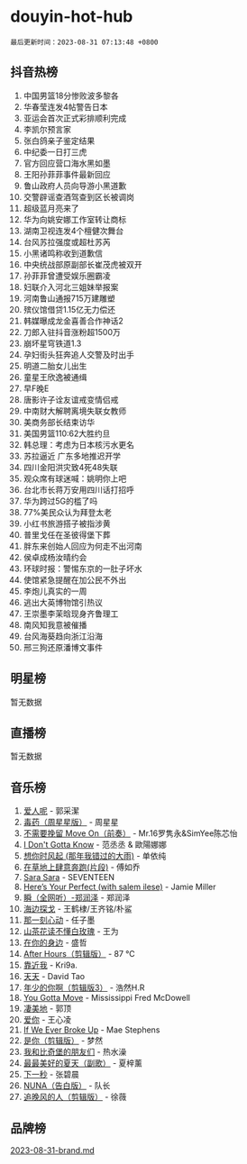 # douyin-hot-hub

`最后更新时间：2023-08-31 07:13:48 +0800`

## 抖音热榜

1. 中国男篮18分惨败波多黎各
1. 华春莹连发4帖警告日本
1. 亚运会首次正式彩排顺利完成
1. 李凯尔预言家
1. 张白鸽亲子鉴定结果
1. 中纪委一日打三虎
1. 官方回应营口海水黑如墨
1. 王阳孙菲菲事件最新回应
1. 鲁山政府人员向导游小黑道歉
1. 交警辟谣查酒驾查到区长被调岗
1. 超级蓝月亮来了
1. 华为向姚安娜工作室转让商标
1. 湖南卫视连发4个檀健次舞台
1. 台风苏拉强度或超杜苏芮
1. 小黑诸鸣称收到道歉信
1. 中央统战部原副部长崔茂虎被双开
1. 孙菲菲曾遭受娱乐圈霸凌
1. 妇联介入河北三姐妹举报案
1. 河南鲁山通报715万建雕塑
1. 殡仪馆借贷1.15亿无力偿还
1. 韩媒曝成龙金喜善合作神话2
1. 刀郎入驻抖音涨粉超1500万
1. 崩坏星穹铁道1.3
1. 孕妇街头狂奔追人交警及时出手
1. 明道二胎女儿出生
1. 童星王欣逸被通缉
1. 早F晚E
1. 唐影许子诠友谊戒变情侣戒
1. 中南财大解聘离境失联女教师
1. 美商务部长结束访华
1. 美国男篮110:62大胜约旦
1. 韩总理：考虑为日本核污水更名
1. 苏拉逼近 广东多地推迟开学
1. 四川金阳洪灾致4死48失联
1. 观众席有球迷喊：姚明你上吧
1. 台北市长蒋万安用四川话打招呼
1. 华为跨过5G的槛了吗
1. 77%美民众认为拜登太老
1. 小红书旅游搭子被指涉黄
1. 普里戈任在圣彼得堡下葬
1. 胖东来创始人回应为何走不出河南
1. 侯卓成杨汝晴约会
1. 环球时报：警惕东京的一肚子坏水
1. 使馆紧急提醒在加公民不外出
1. 李炮儿真实的一周
1. 逃出大英博物馆引热议
1. 王崇墨李茉晗现身齐鲁理工
1. 南风知我意被催播
1. 台风海葵趋向浙江沿海
1. 邢三狗还原潘博文事件

## 明星榜

暂无数据

## 直播榜

暂无数据

## 音乐榜

1. [爱人呢](https://sf6-cdn-tos.douyinstatic.com/obj/tos-cn-ve-2774/2041dc10f3c442f1992b439a00eaf2ba) - 郭采潔
1. [毒药（周星星版）](https://sf6-cdn-tos.douyinstatic.com/obj/tos-cn-ve-2774/oAXunb2JtDTQMcBfaEkg8Be5IhZQCmGByB0V33) - 周星星
1. [不需要挽留 Move On（前奏）](https://sf6-cdn-tos.douyinstatic.com/obj/tos-cn-ve-2774/ooCBhgCCkF4nExzQL9WZSUbitfA8IsDkgQIYhe) - Mr.16罗隽永&SimYee陈芯怡
1. [I Don't Gotta Know](https://sf6-cdn-tos.douyinstatic.com/obj/tos-cn-ve-2774/o8nCfgMGwCsAvgDe5bzzaDQDFf6ksAUxrlFC8J) - 范丞丞 & 歐陽娜娜
1. [想你时风起 (那年我错过的大雨)](https://sf3-cdn-tos.douyinstatic.com/obj/tos-cn-ve-2774/ooR7G8ftDMzIgnxa0HbReM4CZ74qknQABLtHB1) - 单依纯
1. [在草地上肆意奔跑(片段)](https://sf3-cdn-tos.douyinstatic.com/obj/tos-cn-ve-2774/8831d494742f45dabdfa8adb8b817259) - 傅如乔
1. [Sara Sara](https://sf3-cdn-tos.douyinstatic.com/obj/tos-cn-ve-2774/oAceDXU2gVHZCQFrkrYmX8e5tUBxQPb6Bmd2nF) - SEVENTEEN
1. [Here’s Your Perfect (with salem ilese)](https://sf3-cdn-tos.douyinstatic.com/obj/tos-cn-ve-2774/076b1576c6c546598f803fe53da388a7) - Jamie Miller
1. [瞬（全网听）-郑润泽](https://sf3-cdn-tos.douyinstatic.com/obj/tos-cn-ve-2774/o4Vb9eJZClCZTnRQYy0BRSeHGrDtrkrQgIBvQt) - 郑润泽
1. [海边探戈](https://sf3-cdn-tos.douyinstatic.com/obj/tos-cn-ve-2774/os9gE0VQCGqt6VQkZDyBBYvfSDY0QFe3vVmubn) - 王鹤棣/王齐铭/朴鲨
1. [那一刻心动](https://sf3-cdn-tos.douyinstatic.com/obj/tos-cn-ve-2774/4c0ed00133e3439592b4741c72acc6f3) - 任子墨
1. [山茶花读不懂白玫瑰](https://sf6-cdn-tos.douyinstatic.com/obj/tos-cn-ve-2774/osfn8B7DktrRHEPJgPCfDbw7QDQEkwC16BxZg9) - 王为
1. [在你的身边](https://sf6-cdn-tos.douyinstatic.com/obj/tos-cn-ve-2774/9dce2ee6c9f84c17a6d68458730d7ae8) - 盛哲
1. [After Hours（剪辑版）](https://sf3-cdn-tos.douyinstatic.com/obj/tos-cn-ve-2774/owgWztApWhImMFMpyEyQfAIyIusRBioqSgWk7T) - 87 ℃
1. [靠近我](https://sf6-cdn-tos.douyinstatic.com/obj/tos-cn-ve-2774/oMGCfQ3FZdrziXO1QC8zgfNXawBf91hGAIvUrY) - Kri9a.
1. [天天](https://sf6-cdn-tos.douyinstatic.com/obj/tos-cn-ve-2774/6b075c4856e34a60a1ef022c4a80dec5) - David Tao
1. [年少的你啊（剪辑版3）](https://sf3-cdn-tos.douyinstatic.com/obj/tos-cn-ve-2774/oo2vDGhzyAtN1QLfh5k1iBIpWAv2NOZQysM5tK) - 浩然H.R
1. [You Gotta Move](https://sf6-cdn-tos.douyinstatic.com/obj/tos-cn-ve-2774/a2b672af67514106b25cdfd6f1a8aad2) - Mississippi Fred McDowell
1. [凄美地](https://sf6-cdn-tos.douyinstatic.com/obj/tos-cn-ve-2774/oshF4RgFMhmTSa4jCaHNUXI0NetFtBBQBzBZdf) - 郭顶
1. [爱你](https://sf6-cdn-tos.douyinstatic.com/obj/tos-cn-ve-2774/738d8b240f1e4519b44cf31c84e02e24) - 王心凌
1. [If We Ever Broke Up](https://sf3-cdn-tos.douyinstatic.com/obj/tos-cn-ve-2774/o8onj5HDk0ImtBmO0URBfeyCDXQJMYkQ1gb8Zy) - Mae Stephens
1. [是你（剪辑版）](https://sf3-cdn-tos.douyinstatic.com/obj/tos-cn-ve-2774/46019dae783c4c969944217fe1cfafc4) - 梦然
1. [我和比奇堡的朋友们](https://sf3-cdn-tos.douyinstatic.com/obj/tos-cn-ve-2774/f0505db981ea4a6d91453a15924a82aa) - 热水澡
1. [最最美好的夏天（副歌）](https://sf3-cdn-tos.douyinstatic.com/obj/tos-cn-ve-2774/o4FMghDLZkPIkCutdrsXlbTHcaZztBfeCp9AFS) - 夏梓薰
1. [下一秒](https://sf3-cdn-tos.douyinstatic.com/obj/tos-cn-ve-2774/16eedda97153423db2501ff6373be86a) - 张碧晨
1. [NUNA（告白版）](https://sf6-cdn-tos.douyinstatic.com/obj/tos-cn-ve-2774/a65828cbd8ce41a78a430a58b49f4feb) - 队长
1. [追晚风的人（剪辑版）](https://sf6-cdn-tos.douyinstatic.com/obj/tos-cn-ve-2774/560835060af84ac29cd5c12e2a98f7eb) - 徐薇

## 品牌榜

[2023-08-31-brand.md](2023-08-31-brand.md)
